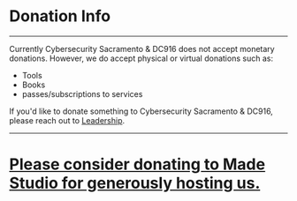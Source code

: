 # Donation Info
---

Currently Cybersecurity Sacramento & DC916 does not accept monetary donations. However, we do accept physical or virtual donations such as:
* Tools
* Books
* passes/subscriptions to services

If you'd like to donate something to Cybersecurity Sacramento & DC916, please reach out to [Leadership](https://dc916.com/Leadership).

---

# [Please consider donating to Made Studio for generously hosting us.](https://sacmade.com/support/)